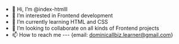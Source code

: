 - 👋 Hi, I’m @index-htmlll
- 👀 I’m interested in Frontend development
- 🌱 I’m currently learning HTML and CSS
- 💞️ I’m looking to collaborate on all kinds of Frontend projects
- 📫 How to reach me --- {email: dominicallbiz.learner@gmail.com}

<!---
index-htmlll/index-htmlll is a ✨ special ✨ repository because its `README.md` (this file) appears on your GitHub profile.
You can click the Preview link to take a look at your changes.
--->
